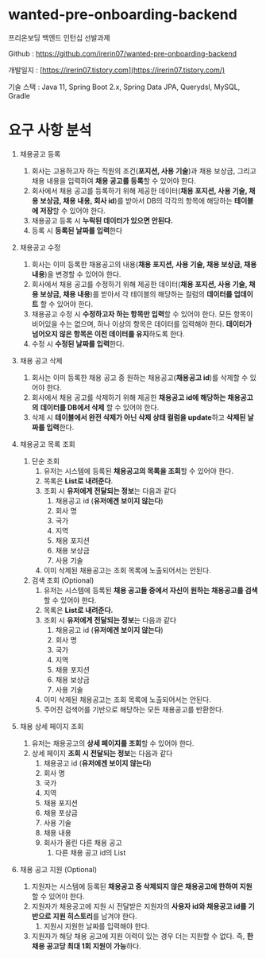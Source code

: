 # wanted-pre-onboarding-backend
프리온보딩 백엔드 인턴십 선발과제

Github : https://github.com/irerin07/wanted-pre-onboarding-backend

개발일지 : [https://irerin07.tistory.com](https://irerin07.tistory.com/)

기술 스택 : Java 11, Spring Boot 2.x, Spring Data JPA, Querydsl, MySQL, Gradle

# 요구 사항 분석

1. 채용공고 등록
    1. 회사는 고용하고자 하는 직원의 조건(**포지션, 사용 기술**)과 채용 보상금, 그리고 채용 내용을 입력하여 **채용 공고를 등록**할 수 있어야 한다.
    2. 회사에서 채용 공고를 등록하기 위해 제공한 데이터(**채용 포지션, 사용 기술, 채용 보상금, 채용 내용, 회사 id**)를 받아서 DB의 각각의 항목에 해당하는 **테이블에 저장**할 수 있어야 한다.
    3. 채용공고 등록 시 **누락된 데이터가 있으면 안된다.**
    4. 등록 시 **등록된 날짜를 입력**한다
     
2. 채용공고 수정
    1. 회사는 이미 등록한 채용공고의 내용(**채용 포지션, 사용 기술, 채용 보상금, 채용 내용**)을 변경할 수 있어야 한다.
    2. 회사에서 채용 공고를 수정하기 위해 제공한 데이터(**채용 포지션, 사용 기술, 채용 보상금, 채용 내용**)를 받아서 각 테이블의 해당하는 컬럼의 **데이터를 업데이트** 할 수 있어야 한다.
    3. 채용공고 수정 시 **수정하고자 하는 항목만 입력**할 수 있어야 한다. 모든 항목이 비어있을 수는 없으며, 하나 이상의 항목은 데이터를 입력해야 한다. **데이터가 넘어오지 않은 항목은 이전 데이터를 유지**하도록 한다.
    4. 수정 시 **수정된 날짜를 입력**한다.
    
3. 채용 공고 삭제
    1. 회사는 이미 등록한 채용 공고 중 원하는 채용공고(**채용공고 id**)를 삭제할 수 있어야 한다.
    2. 회사에서 채용 공고를 삭제하기 위해 제공한 **채용공고 id에 해당하는 채용공고의** **데이터를 DB에서 삭제** 할 수 있어야 한다.
    3. 삭제 시 **테이블에서 완전 삭제가 아닌 삭제 상태 컬럼을 update**하고 **삭제된 날짜를 입력**한다.
    
4. 채용공고 목록 조회
    1. 단순 조회
        1. 유저는 시스템에 등록된 **채용공고의 목록을 조회**할 수 있어야 한다.
        2. 목록은 **List로 내려준다**.
        3. 조회 시 **유저에게 전달되는 정보**는 다음과 같다
            1. 채용공고 id (**유저에겐 보이지 않는다**)
            2. 회사 명
            3. 국가
            4. 지역
            5. 채용 포지션
            6. 채용 보상금
            7. 사용 기술
        4. 이미 삭제된 채용공고는 조회 목록에 노출되어서는 안된다.
    2. 검색 조회 (Optional)
        1. 유저는 시스템에 등록된 **채용 공고들 중에서 자신이 원하는 채용공고를 검색**할 수 있어야 한다.
        2. 목록은 **List로 내려준다.**
        3. 조회 시 **유저에게 전달되는 정보**는 다음과 같다
            1. 채용공고 id (**유저에겐 보이지 않는다**)
            2. 회사 명
            3. 국가
            4. 지역
            5. 채용 포지션
            6. 채용 보상금
            7. 사용 기술
        4. 이미 삭제된 채용공고는 조회 목록에 노출되어서는 안된다.
        5. 주어진 검색어를 기반으로 해당하는 모든 채용공고를 반환한다.
        
5. 채용 상세 페이지 조회
    1. 유저는 채용공고의 **상세 페이지를 조회**할 수 있어야 한다.
    2. 상세 페이지 **조회 시 전달되는 정보**는 다음과 같다
        1. 채용공고 id (**유저에겐 보이지 않는다**)
        2. 회사 명
        3. 국가
        4. 지역
        5. 채용 포지션
        6. 채용 포상금
        7. 사용 기술
        8. 채용 내용
        9. 회사가 올린 다른 채용 공고
            1. 다른 채용 공고 id의 List
6. 채용 공고 지원 (Optional)
    1. 지원자는 시스템에 등록된 **채용공고 중 삭제되지 않은 채용공고에 한하여 지원**할 수 있어야 한다.
    2. 지원자가 채용공고에 지원 시 전달받은 지원자의 **사용자 id와 채용공고 id를 기반으로 지원 히스토리**를 남겨야 한다.
        1. 지원시 지원한 날짜를 입력해야 한다.
    3. 지원자가 해당 채용 공고에 지원 이력이 있는 경우 더는 지원할 수 없다. 즉, **한 채용 공고당 최대 1회 지원이 가능**하다.
